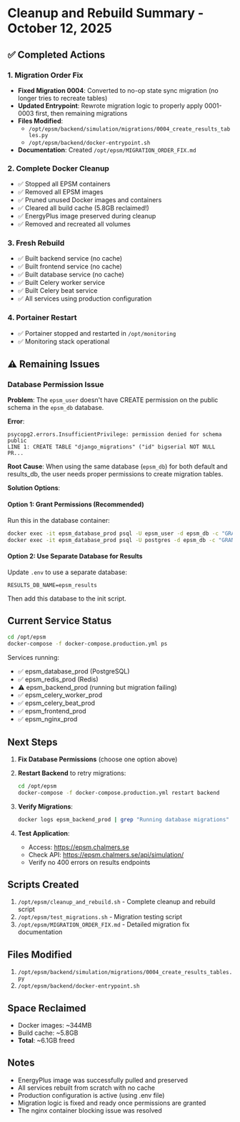 # Cleanup and Rebuild Summary - October 12, 2025

## ✅ Completed Actions

### 1. Migration Order Fix
- **Fixed Migration 0004**: Converted to no-op state sync migration (no longer tries to recreate tables)
- **Updated Entrypoint**: Rewrote migration logic to properly apply 0001-0003 first, then remaining migrations
- **Files Modified**:
  - `/opt/epsm/backend/simulation/migrations/0004_create_results_tables.py`
  - `/opt/epsm/backend/docker-entrypoint.sh`
- **Documentation**: Created `/opt/epsm/MIGRATION_ORDER_FIX.md`

### 2. Complete Docker Cleanup
- ✅ Stopped all EPSM containers
- ✅ Removed all EPSM images
- ✅ Pruned unused Docker images and containers  
- ✅ Cleared all build cache (5.8GB reclaimed!)
- ✅ EnergyPlus image preserved during cleanup
- ✅ Removed and recreated all volumes

### 3. Fresh Rebuild
- ✅ Built backend service (no cache)
- ✅ Built frontend service (no cache)
- ✅ Built database service (no cache)
- ✅ Built Celery worker service
- ✅ Built Celery beat service
- ✅ All services using production configuration

### 4. Portainer Restart
- ✅ Portainer stopped and restarted in `/opt/monitoring`
- ✅ Monitoring stack operational

## ⚠️ Remaining Issues

### Database Permission Issue
**Problem**: The `epsm_user` doesn't have CREATE permission on the public schema in the `epsm_db` database.

**Error**:
```
psycopg2.errors.InsufficientPrivilege: permission denied for schema public
LINE 1: CREATE TABLE "django_migrations" ("id" bigserial NOT NULL PR...
```

**Root Cause**: When using the same database (`epsm_db`) for both default and results_db, the user needs proper permissions to create migration tables.

**Solution Options**:

#### Option 1: Grant Permissions (Recommended)
Run this in the database container:
```bash
docker exec -it epsm_database_prod psql -U epsm_user -d epsm_db -c "GRANT ALL ON SCHEMA public TO epsm_user;"
docker exec -it epsm_database_prod psql -U postgres -d epsm_db -c "GRANT ALL ON SCHEMA public TO epsm_user;"
```

#### Option 2: Use Separate Database for Results
Update `.env` to use a separate database:
```
RESULTS_DB_NAME=epsm_results
```

Then add this database to the init script.

## Current Service Status

```bash
cd /opt/epsm
docker-compose -f docker-compose.production.yml ps
```

Services running:
- ✅ epsm_database_prod (PostgreSQL)
- ✅ epsm_redis_prod (Redis)
- ⚠️  epsm_backend_prod (running but migration failing)
- ✅ epsm_celery_worker_prod
- ✅ epsm_celery_beat_prod
- ✅ epsm_frontend_prod
- ✅ epsm_nginx_prod

## Next Steps

1. **Fix Database Permissions** (choose one option above)

2. **Restart Backend** to retry migrations:
   ```bash
   cd /opt/epsm
   docker-compose -f docker-compose.production.yml restart backend
   ```

3. **Verify Migrations**:
   ```bash
   docker logs epsm_backend_prod | grep "Running database migrations" -A 50
   ```

4. **Test Application**:
   - Access: https://epsm.chalmers.se
   - Check API: https://epsm.chalmers.se/api/simulation/
   - Verify no 400 errors on results endpoints

## Scripts Created

1. `/opt/epsm/cleanup_and_rebuild.sh` - Complete cleanup and rebuild script
2. `/opt/epsm/test_migrations.sh` - Migration testing script
3. `/opt/epsm/MIGRATION_ORDER_FIX.md` - Detailed migration fix documentation

## Files Modified

1. `/opt/epsm/backend/simulation/migrations/0004_create_results_tables.py`
2. `/opt/epsm/backend/docker-entrypoint.sh`

## Space Reclaimed

- Docker images: ~344MB
- Build cache: ~5.8GB
- **Total**: ~6.1GB freed

## Notes

- EnergyPlus image was successfully pulled and preserved
- All services rebuilt from scratch with no cache
- Production configuration is active (using .env file)
- Migration logic is fixed and ready once permissions are granted
- The nginx container blocking issue was resolved
